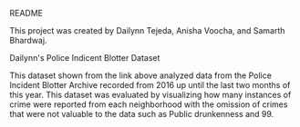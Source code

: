 README 

This project was created by Dailynn Tejeda, Anisha Voocha, and Samarth Bhardwaj.

Dailynn's Police Indicent Blotter Dataset

This dataset shown from the link above analyzed data from the Police Incident Blotter Archive recorded from 2016 up until the last two months of this year. This dataset was evaluated by visualizing how many instances of crime were reported from each neighborhood with the omission of crimes that were not valuable to the data such as Public drunkenness and 99.
